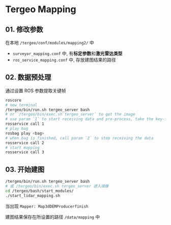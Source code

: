 # Tergeo Mapping

## 01. 修改参数

在本地 `/tergeo/conf/modules/mapping2/` 中

- `surveyor_mapping.conf` 中, 有**标定参数**和**激光雷达类型** 
- `ros_service_mapping.conf` 中, 存放建图结果的路径



## 02. 数据预处理

通过设置 ROS 参数提取关键帧

```bash
roscore
# new terminal
/tergeo/bin/run.sh tergeo_server bash
# or `/tergeo/bin/exec.sh tergeo_server` to get the image 
# use param `1` to start receiving data and pre-process, take the key-frame
rosservice call 1
# play bag
rosbag play <bag>
# when bag is finished, call param `2` to stop receiving the data
rosservice call 2
# start mapping
rosservice call 3
```



## 03. 开始建图

```bash
/tergeo/bin/run.sh tergeo_server bash
# 或 /tergeo/bin/exec.sh tergeo_server 进入镜像
cd /tergeo/bash/start_modules/
./start_lidar_mapping.sh
```

当出现 `Mapper: Map3dDEMProducerfinish` 

建图结果保存在所设置的路径 `/data/mapping` 中